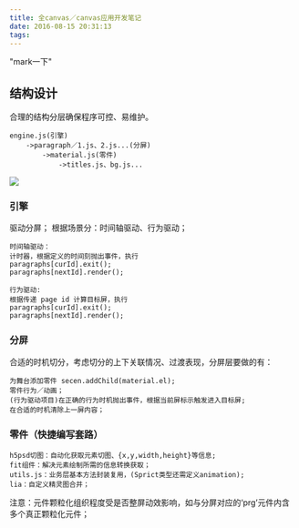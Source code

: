 ```yaml
---
title: 全canvas／canvas应用开发笔记
date: 2016-08-15 20:31:13
tags:
---
```

"mark一下"

## 结构设计
合理的结构分层确保程序可控、易维护。

```
engine.js(引擎)
	->paragraph／1.js、2.js...(分屏)
		->material.js(零件)
			->titles.js、bg.js...
```
![](http://image.uc.cn/s/uae/g/01/readMeImgs/canvasCodeDesing.png)

### 引擎
驱动分屏；
根据场景分：时间轴驱动、行为驱动；

```
时间轴驱动：
计时器，根据定义的时间刻抛出事件，执行
paragraphs[curId].exit();
paragraphs[nextId].render();

行为驱动:
根据传递 page id 计算目标屏，执行
paragraphs[curId].exit();
paragraphs[nextId].render();
```

### 分屏
合适的时机切分，考虑切分的上下关联情况、过渡表现，分屏层要做的有：

```
为舞台添加零件 secen.addChild(material.el);
零件行为／动画；
(行为驱动项目)在正确的行为时机抛出事件，根据当前屏标示触发进入目标屏;
在合适的时机清除上一屏内容；
```

### 零件（快捷编写套路）

```
h5psd切图：自动化获取元素切图、{x,y,width,height}等信息;
fit组件：解决元素绘制所需的信息转换获取；
utils.js：业务层基本方法封装复用，(Sprict类型还需定义animation);
lia：自定义精灵图合并；
```
注意：元件颗粒化组织程度受是否整屏动效影响，如与分屏对应的‘prg’元件内含多个真正颗粒化元件；


